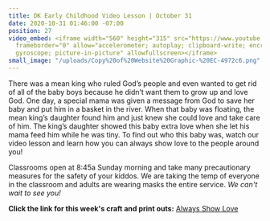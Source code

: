 ```yaml
---
title: DK Early Childhood Video Lesson | October 31
date: 2020-10-31 01:46:00 -07:00
position: 27
video_embed: <iframe width="560" height="315" src="https://www.youtube.com/embed/DWSYBUqlpWo"
  frameborder="0" allow="accelerometer; autoplay; clipboard-write; encrypted-media;
  gyroscope; picture-in-picture" allowfullscreen></iframe>
small_image: "/uploads/Copy%20of%20Website%20Graphic-%20EC-4972c6.png"
---
```


There was a mean king who ruled God’s people and even wanted to get rid of all of the baby boys because he didn’t want them to grow up and love God. One day, a special mama was given a message from God to save her baby and put him in a basket in the river. When that baby was floating, the mean king’s daughter found him and just knew she could love and take care of him. The king’s daughter showed this baby extra love when she let his mama feed him while he was tiny. To find out who this baby was, watch our video lesson and learn how you can always show love to the people around you!

Classrooms open at 8:45a Sunday morning and take many precautionary measures for the safety of your kiddos. We are taking the temp of everyone in the classroom and adults are wearing masks the entire service. *We can't wait to see you!*

**Click the link for this week's craft and print outs:**
[Always Show Love](https://drive.google.com/file/d/1eYxmRGJRjdMJ3f4igflKTlTuCZVjBuIJ/view?usp=sharing)